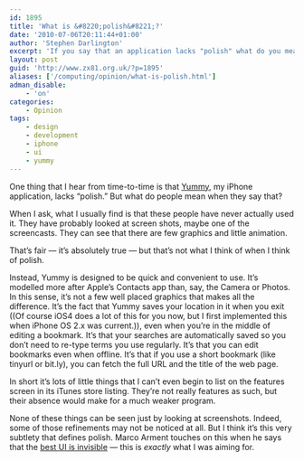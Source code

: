 ```yaml
---
id: 1895
title: 'What is &#8220;polish&#8221;?'
date: '2010-07-06T20:11:44+01:00'
author: 'Stephen Darlington'
excerpt: 'If you say that an application lacks "polish" what do you mean?'
layout: post
guid: 'http://www.zx81.org.uk/?p=1895'
aliases: ['/computing/opinion/what-is-polish.html']
adman_disable:
    - 'on'
categories:
    - Opinion
tags:
    - design
    - development
    - iphone
    - ui
    - yummy
---
```


One thing that I hear from time-to-time is that [Yummy](http://www.yummyapp.com/), my iPhone application, lacks “polish.” But what do people mean when they say that?

When I ask, what I usually find is that these people have never actually used it. They have probably looked at screen shots, maybe one of the screencasts. They can see that there are few graphics and little animation.

That’s fair — it’s absolutely true — but that’s not what I think of when I think of polish.

Instead, Yummy is designed to be quick and convenient to use. It’s modelled more after Apple’s Contacts app than, say, the Camera or Photos. In this sense, it’s not a few well placed graphics that makes all the difference. It’s the fact that Yummy saves your location in it when you exit ((Of course iOS4 does a lot of this for you now, but I first implemented this when iPhone OS 2.x was current.)), even when you’re in the middle of editing a bookmark. It’s that your searches are automatically saved so you don’t need to re-type terms you use regularly. It’s that you can edit bookmarks even when offline. It’s that if you use a short bookmark (like tinyurl or bit.ly), you can fetch the full URL and the title of the web page.

In short it’s lots of little things that I can’t even begin to list on the features screen in its iTunes store listing. They’re not really features as such, but their absence would make for a much weaker program.

None of these things can be seen just by looking at screenshots. Indeed, some of those refinements may not be noticed at all. But I think it’s this very subtlety that defines polish. Marco Arment touches on this when he says that the [best UI is invisible](http://www.marco.org/370645975) — this is *exactly* what I was aiming for.